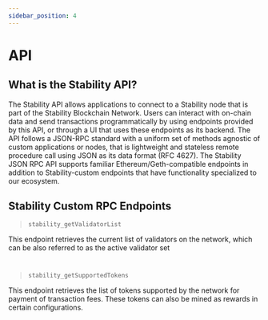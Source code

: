 ```yaml
---
sidebar_position: 4
---
```


# API

## What is the Stability API?
The Stability API allows applications to connect to a Stability node that is part of the Stability Blockchain Network. Users can interact with on-chain data and send transactions programmatically by using endpoints provided by this API, or through a UI that uses these endpoints as its backend. The API follows a JSON-RPC standard with a uniform set of methods agnostic of custom applications or nodes, that is lightweight and stateless remote procedure call using JSON as its data format (RFC 4627). The Stability JSON RPC API supports familiar Ethereum/Geth-compatible endpoints in addition to Stability-custom endpoints that have functionality specialized to our ecosystem. 

## Stability Custom RPC Endpoints  

>```stability_getValidatorList```  

This endpoint retrieves the current list of validators on the network, which can be also referred to as the active validator set 
#
>```stability_getSupportedTokens```  

This endpoint retrieves the list of tokens supported by the network for payment of transaction fees. These tokens can also be mined as rewards in certain configurations. 

